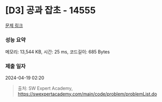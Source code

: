 # [D3] 공과 잡초 - 14555 

[문제 링크](https://swexpertacademy.com/main/code/problem/problemDetail.do?contestProbId=AYGtoa3qARcDFARC) 

### 성능 요약

메모리: 13,544 KB, 시간: 25 ms, 코드길이: 685 Bytes

### 제출 일자

2024-04-19 02:20



> 출처: SW Expert Academy, https://swexpertacademy.com/main/code/problem/problemList.do